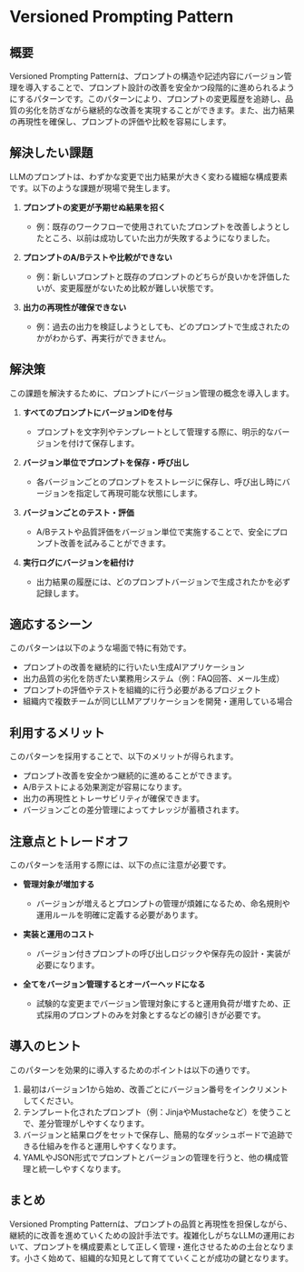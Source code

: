 # Versioned Prompting Pattern

## 概要
Versioned Prompting Patternは、プロンプトの構造や記述内容にバージョン管理を導入することで、プロンプト設計の改善を安全かつ段階的に進められるようにするパターンです。このパターンにより、プロンプトの変更履歴を追跡し、品質の劣化を防ぎながら継続的な改善を実現することができます。また、出力結果の再現性を確保し、プロンプトの評価や比較を容易にします。

## 解決したい課題
LLMのプロンプトは、わずかな変更で出力結果が大きく変わる繊細な構成要素です。以下のような課題が現場で発生します。

1. **プロンプトの変更が予期せぬ結果を招く**
   - 例：既存のワークフローで使用されていたプロンプトを改善しようとしたところ、以前は成功していた出力が失敗するようになりました。

2. **プロンプトのA/Bテストや比較ができない**
   - 例：新しいプロンプトと既存のプロンプトのどちらが良いかを評価したいが、変更履歴がないため比較が難しい状態です。

3. **出力の再現性が確保できない**
   - 例：過去の出力を検証しようとしても、どのプロンプトで生成されたのかがわからず、再実行ができません。

## 解決策
この課題を解決するために、プロンプトにバージョン管理の概念を導入します。

1. **すべてのプロンプトにバージョンIDを付与**
   - プロンプトを文字列やテンプレートとして管理する際に、明示的なバージョンを付けて保存します。

2. **バージョン単位でプロンプトを保存・呼び出し**
   - 各バージョンごとのプロンプトをストレージに保存し、呼び出し時にバージョンを指定して再現可能な状態にします。

3. **バージョンごとのテスト・評価**
   - A/Bテストや品質評価をバージョン単位で実施することで、安全にプロンプト改善を試みることができます。

4. **実行ログにバージョンを紐付け**
   - 出力結果の履歴には、どのプロンプトバージョンで生成されたかを必ず記録します。

## 適応するシーン
このパターンは以下のような場面で特に有効です。

- プロンプトの改善を継続的に行いたい生成AIアプリケーション
- 出力品質の劣化を防ぎたい業務用システム（例：FAQ回答、メール生成）
- プロンプトの評価やテストを組織的に行う必要があるプロジェクト
- 組織内で複数チームが同じLLMアプリケーションを開発・運用している場合

## 利用するメリット
このパターンを採用することで、以下のメリットが得られます。

- プロンプト改善を安全かつ継続的に進めることができます。
- A/Bテストによる効果測定が容易になります。
- 出力の再現性とトレーサビリティが確保できます。
- バージョンごとの差分管理によってナレッジが蓄積されます。

## 注意点とトレードオフ
このパターンを活用する際には、以下の点に注意が必要です。

- **管理対象が増加する**
   - バージョンが増えるとプロンプトの管理が煩雑になるため、命名規則や運用ルールを明確に定義する必要があります。

- **実装と運用のコスト**
   - バージョン付きプロンプトの呼び出しロジックや保存先の設計・実装が必要になります。

- **全てをバージョン管理するとオーバーヘッドになる**
   - 試験的な変更までバージョン管理対象にすると運用負荷が増すため、正式採用のプロンプトのみを対象とするなどの線引きが必要です。

## 導入のヒント
このパターンを効果的に導入するためのポイントは以下の通りです。

1. 最初はバージョン1から始め、改善ごとにバージョン番号をインクリメントしてください。
2. テンプレート化されたプロンプト（例：JinjaやMustacheなど）を使うことで、差分管理がしやすくなります。
3. バージョンと結果ログをセットで保存し、簡易的なダッシュボードで追跡できる仕組みを作ると運用しやすくなります。
4. YAMLやJSON形式でプロンプトとバージョンの管理を行うと、他の構成管理と統一しやすくなります。

## まとめ
Versioned Prompting Patternは、プロンプトの品質と再現性を担保しながら、継続的に改善を進めていくための設計手法です。複雑化しがちなLLMの運用において、プロンプトを構成要素として正しく管理・進化させるための土台となります。小さく始めて、組織的な知見として育てていくことが成功の鍵となります。
